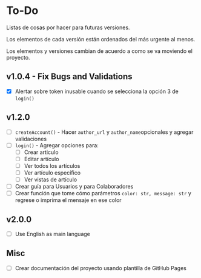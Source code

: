 # To-Do

Listas de cosas por hacer para futuras versiones.

Los elementos de cada versión están ordenados del más urgente al menos.

Los elementos y versiones cambian de acuerdo a como se va moviendo el proyecto.

## v1.0.4 - Fix Bugs and Validations

- [x] Alertar sobre token inusable cuando se selecciona la opción 3 de `login()`

## v1.2.0

- [ ] `createAccount()` - Hacer `author_url` y `author_name`opcionales y agregar
						  validaciones
- [ ] `login()` - Agregar opciones para:
	- [ ] Crear articulo
	- [ ] Editar artículo
	- [ ] Ver todos los artículos
	- [ ] Ver artículo específico
	- [ ] Ver vistas de artículo
- [ ] Crear guía para Usuarios y para Colaboradores
- [ ] Crear función que tome cómo parámetros `color: str, message: str`
      y regrese o imprima el mensaje en ese color

## v2.0.0
- [ ] Use English as main language

## Misc

- [ ] Crear documentación del proyecto usando plantilla de GitHub Pages